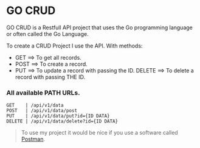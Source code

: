 # GO CRUD

GO CRUD is a Restfull API project that uses the Go programming language or often called the Go Language.

To create a CRUD Project I use the API. With methods:

- GET ==> To get all records.
- POST ==> To create a record.
- PUT ==> To update a record with passing the ID.
  DELETE ==> To delete a record with passing THE ID.

### All available PATH URLs.

```
GET    | /api/v1/data
POST   | /api/v1/data/post
PUT    | /api/v1/data/put?id={ID DATA}
DELETE | /api/v1/data/delete?id={ID DATA}
```

> To use my project it would be nice if you use a software called [Postman](http://www.postman.com).

